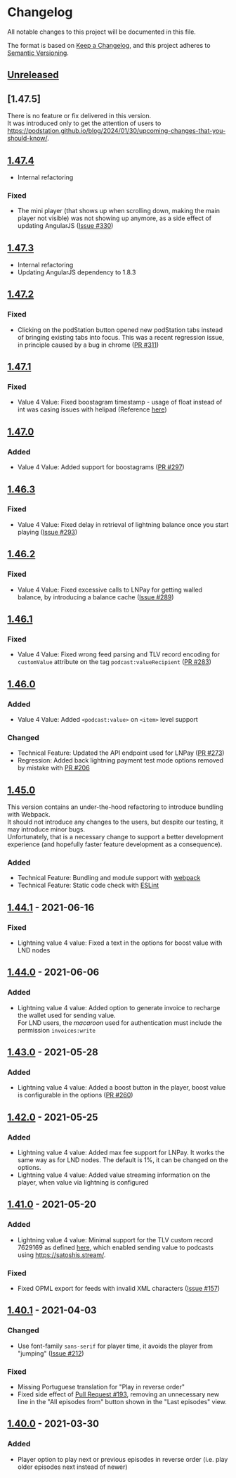 # Changelog

All notable changes to this project will be documented in this file.

The format is based on [Keep a Changelog](https://keepachangelog.com/en/1.0.0/),
and this project adheres to [Semantic Versioning](https://semver.org/spec/v2.0.0.html).

## [Unreleased]

## [1.47.5]

There is no feature or fix delivered in this version.  
It was introduced only to get the attention of users to <https://podstation.github.io/blog/2024/01/30/upcoming-changes-that-you-should-know/>.

## [1.47.4]

- Internal refactoring

### Fixed

- The mini player (that shows up when scrolling down, making the main player not visible) was not showing up anymore, as a side effect of updating AngularJS ([Issue #330](https://github.com/podStation/podStation/issues/330))

## [1.47.3]

- Internal refactoring
- Updating AngularJS dependency to 1.8.3

## [1.47.2]

### Fixed

- Clicking on the podStation button opened new podStation tabs instead of bringing existing tabs into focus. This was a recent regression issue, in principle caused by a bug in chrome ([PR #311](https://github.com/podStation/podStation/pull/311))

## [1.47.1]

### Fixed

- Value 4 Value: Fixed boostagram timestamp - usage of float instead of int was casing issues with helipad (Reference [here](https://podcastindex.social/@dave/107660586392228861))

## [1.47.0]

### Added 

- Value 4 Value: Added support for boostagrams ([PR #297](https://github.com/podStation/podStation/pull/297))

## [1.46.3]

### Fixed

- Value 4 Value: Fixed delay in retrieval of lightning balance once you start playing ([Issue #293](https://github.com/podStation/podStation/issues/293))

## [1.46.2]

### Fixed

- Value 4 Value: Fixed excessive calls to LNPay for getting walled balance, by introducing a balance cache ([Issue #289](https://github.com/podStation/podStation/issues/289))

## [1.46.1]

### Fixed

- Value 4 Value: Fixed wrong feed parsing and TLV record encoding for `customValue` attribute on the tag `podcast:valueRecipient` ([PR #283](https://github.com/podStation/podStation/pull/288))

## [1.46.0]

### Added

- Value 4 Value: Added `<podcast:value>` on `<item>` level support

### Changed

- Technical Feature: Updated the API endpoint used for LNPay ([PR #273](https://github.com/podStation/podStation/pull/273))
- Regression: Added back lightning payment test mode options removed by mistake with [PR #206](https://github.com/podStation/podStation/pull/206)

## [1.45.0]

This version contains an under-the-hood refactoring to introduce bundling with Webpack.  
It should not introduce any changes to the users, but despite our testing, it may introduce minor bugs.  
Unfortunately, that is a necessary change to support a better development experience (and hopefully faster feature development as a consequence).

### Added

- Technical Feature: Bundling and module support with [webpack](https://webpack.js.org/)
- Technical Feature: Static code check with [ESLint](https://eslint.org/)

## [1.44.1] - 2021-06-16

### Fixed

- Lightning value 4 value: Fixed a text in the options for boost value with LND nodes

## [1.44.0] - 2021-06-06

### Added

- Lightning value 4 value: Added option to generate invoice to recharge the wallet used for sending value.  
  For LND users, the _macaroon_ used for authentication must include the permission `invoices:write`

## [1.43.0] - 2021-05-28

### Added

- Lightning value 4 value: Added a boost button in the player, boost value is configurable in the options ([PR #260](https://github.com/podStation/podStation/pull/260))

## [1.42.0] - 2021-05-25

### Added

- Lightning value 4 value: Added max fee support for LNPay. It works the same way as for LND nodes. The default is 1%, it can be changed on the options.
- Lightning value 4 value: Added value streaming information on the player, when value via lightning is configured

## [1.41.0] - 2021-05-20

### Added

- Lightning value 4 value: Minimal support for the TLV custom record 7629169 as defined [here](https://github.com/satoshisstream/satoshis.stream/blob/main/TLV_registry.md#field-7629169), which enabled sending value to podcasts using <https://satoshis.stream/>.

### Fixed

- Fixed OPML export for feeds with invalid XML characters ([Issue #157](https://github.com/podStation/podStation/issues/157))

## [1.40.1] - 2021-04-03

### Changed

- Use font-family `sans-serif` for player time, it avoids the player from "jumping" ([Issue #212](https://github.com/podStation/podStation/issues/212))

### Fixed

- Missing Portuguese translation for "Play in reverse order"
- Fixed side effect of [Pull Request #193](https://github.com/podStation/podStation/pull/193), removing an unnecessary new line in the "All episodes from" button shown in the "Last episodes" view.

## [1.40.0] - 2021-03-30

### Added

- Player option to play next or previous episodes in reverse order (i.e. play older episodes next instead of newer)

[Unreleased]: https://github.com/podStation/podStation/compare/v1.47.4...HEAD
[1.47.4]: https://github.com/podStation/podStation/compare/v1.47.3...v1.47.4
[1.47.3]: https://github.com/podStation/podStation/compare/v1.47.2...v1.47.3
[1.47.2]: https://github.com/podStation/podStation/compare/v1.47.1...v1.47.2
[1.47.1]: https://github.com/podStation/podStation/compare/v1.47.0...v1.47.1
[1.47.0]: https://github.com/podStation/podStation/compare/v1.46.3...v1.47.0
[1.46.3]: https://github.com/podStation/podStation/compare/v1.46.2...v1.46.3
[1.46.2]: https://github.com/podStation/podStation/compare/v1.46.1...v1.46.2
[1.46.1]: https://github.com/podStation/podStation/compare/v1.46.0...v1.46.1
[1.46.0]: https://github.com/podStation/podStation/compare/v1.45.0...v1.46.0
[1.45.0]: https://github.com/podStation/podStation/compare/v1.44.1...v1.45.0
[1.44.1]: https://github.com/podStation/podStation/compare/v1.44.0...v1.44.1
[1.44.0]: https://github.com/podStation/podStation/compare/v1.43.0...v1.44.0
[1.43.0]: https://github.com/podStation/podStation/compare/v1.42.0...v1.43.0
[1.42.0]: https://github.com/podStation/podStation/compare/v1.41.0...v1.42.0
[1.41.0]: https://github.com/podStation/podStation/compare/v1.40.1...v1.41.0
[1.40.1]: https://github.com/podStation/podStation/compare/v1.40.0...v1.40.1
[1.40.0]: https://github.com/podStation/podStation/compare/v1.38.0...v1.40.0